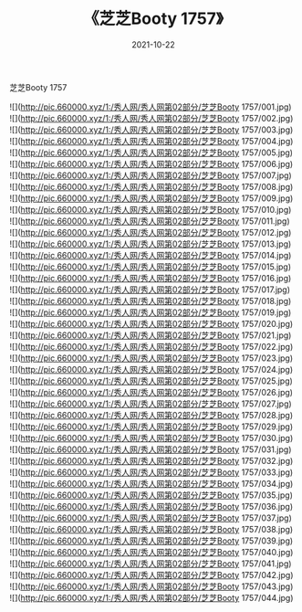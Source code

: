 ﻿---
layout: post
title:  《芝芝Booty 1757》
date:   2021-10-22
img: http://pic.660000.xyz/1:/秀人网/秀人网第02部分/芝芝Booty 1757/000.jpg
categories: [美女, 清纯, 唯美]
---

芝芝Booty 1757

  ![](http://pic.660000.xyz/1:/秀人网/秀人网第02部分/芝芝Booty 1757/001.jpg) <br> ![](http://pic.660000.xyz/1:/秀人网/秀人网第02部分/芝芝Booty 1757/002.jpg) <br> ![](http://pic.660000.xyz/1:/秀人网/秀人网第02部分/芝芝Booty 1757/003.jpg) <br> ![](http://pic.660000.xyz/1:/秀人网/秀人网第02部分/芝芝Booty 1757/004.jpg) <br> ![](http://pic.660000.xyz/1:/秀人网/秀人网第02部分/芝芝Booty 1757/005.jpg) <br> ![](http://pic.660000.xyz/1:/秀人网/秀人网第02部分/芝芝Booty 1757/006.jpg) <br> ![](http://pic.660000.xyz/1:/秀人网/秀人网第02部分/芝芝Booty 1757/007.jpg) <br> ![](http://pic.660000.xyz/1:/秀人网/秀人网第02部分/芝芝Booty 1757/008.jpg) <br> ![](http://pic.660000.xyz/1:/秀人网/秀人网第02部分/芝芝Booty 1757/009.jpg) <br> ![](http://pic.660000.xyz/1:/秀人网/秀人网第02部分/芝芝Booty 1757/010.jpg) <br> ![](http://pic.660000.xyz/1:/秀人网/秀人网第02部分/芝芝Booty 1757/011.jpg) <br> ![](http://pic.660000.xyz/1:/秀人网/秀人网第02部分/芝芝Booty 1757/012.jpg) <br> ![](http://pic.660000.xyz/1:/秀人网/秀人网第02部分/芝芝Booty 1757/013.jpg) <br> ![](http://pic.660000.xyz/1:/秀人网/秀人网第02部分/芝芝Booty 1757/014.jpg) <br> ![](http://pic.660000.xyz/1:/秀人网/秀人网第02部分/芝芝Booty 1757/015.jpg) <br> ![](http://pic.660000.xyz/1:/秀人网/秀人网第02部分/芝芝Booty 1757/016.jpg) <br> ![](http://pic.660000.xyz/1:/秀人网/秀人网第02部分/芝芝Booty 1757/017.jpg) <br> ![](http://pic.660000.xyz/1:/秀人网/秀人网第02部分/芝芝Booty 1757/018.jpg) <br> ![](http://pic.660000.xyz/1:/秀人网/秀人网第02部分/芝芝Booty 1757/019.jpg) <br> ![](http://pic.660000.xyz/1:/秀人网/秀人网第02部分/芝芝Booty 1757/020.jpg) <br> ![](http://pic.660000.xyz/1:/秀人网/秀人网第02部分/芝芝Booty 1757/021.jpg) <br> ![](http://pic.660000.xyz/1:/秀人网/秀人网第02部分/芝芝Booty 1757/022.jpg) <br> ![](http://pic.660000.xyz/1:/秀人网/秀人网第02部分/芝芝Booty 1757/023.jpg) <br> ![](http://pic.660000.xyz/1:/秀人网/秀人网第02部分/芝芝Booty 1757/024.jpg) <br> ![](http://pic.660000.xyz/1:/秀人网/秀人网第02部分/芝芝Booty 1757/025.jpg) <br> ![](http://pic.660000.xyz/1:/秀人网/秀人网第02部分/芝芝Booty 1757/026.jpg) <br> ![](http://pic.660000.xyz/1:/秀人网/秀人网第02部分/芝芝Booty 1757/027.jpg) <br> ![](http://pic.660000.xyz/1:/秀人网/秀人网第02部分/芝芝Booty 1757/028.jpg) <br> ![](http://pic.660000.xyz/1:/秀人网/秀人网第02部分/芝芝Booty 1757/029.jpg) <br> ![](http://pic.660000.xyz/1:/秀人网/秀人网第02部分/芝芝Booty 1757/030.jpg) <br> ![](http://pic.660000.xyz/1:/秀人网/秀人网第02部分/芝芝Booty 1757/031.jpg) <br> ![](http://pic.660000.xyz/1:/秀人网/秀人网第02部分/芝芝Booty 1757/032.jpg) <br> ![](http://pic.660000.xyz/1:/秀人网/秀人网第02部分/芝芝Booty 1757/033.jpg) <br> ![](http://pic.660000.xyz/1:/秀人网/秀人网第02部分/芝芝Booty 1757/034.jpg) <br> ![](http://pic.660000.xyz/1:/秀人网/秀人网第02部分/芝芝Booty 1757/035.jpg) <br> ![](http://pic.660000.xyz/1:/秀人网/秀人网第02部分/芝芝Booty 1757/036.jpg) <br> ![](http://pic.660000.xyz/1:/秀人网/秀人网第02部分/芝芝Booty 1757/037.jpg) <br> ![](http://pic.660000.xyz/1:/秀人网/秀人网第02部分/芝芝Booty 1757/038.jpg) <br> ![](http://pic.660000.xyz/1:/秀人网/秀人网第02部分/芝芝Booty 1757/039.jpg) <br> ![](http://pic.660000.xyz/1:/秀人网/秀人网第02部分/芝芝Booty 1757/040.jpg) <br> ![](http://pic.660000.xyz/1:/秀人网/秀人网第02部分/芝芝Booty 1757/041.jpg) <br> ![](http://pic.660000.xyz/1:/秀人网/秀人网第02部分/芝芝Booty 1757/042.jpg) <br> ![](http://pic.660000.xyz/1:/秀人网/秀人网第02部分/芝芝Booty 1757/043.jpg) <br> ![](http://pic.660000.xyz/1:/秀人网/秀人网第02部分/芝芝Booty 1757/044.jpg) <br>
